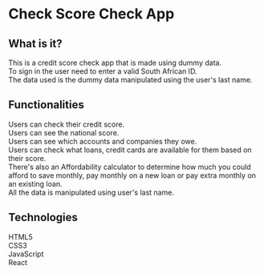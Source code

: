 # Check Score Check App

## What is it?
This is a credit score check app that is made using dummy data.<br />
To sign in the user need to enter a valid South African ID.<br />
The data used is the dummy data manipulated using the user's last name.

## Functionalities
Users can check their credit score.<br />
Users can see the national score.<br />
Users can see which accounts and companies they owe.<br />
Users can check what loans, credit cards are available for them based on their score.<br />
There's also an Affordability calculator to determine how much you could afford to save monthly, pay monthly on a new loan or pay extra monthly on an existing loan.<br />
All the data is manipulated using user's last name.

## Technologies
HTML5 <br />
CSS3<br />
JavaScript<br />
React
